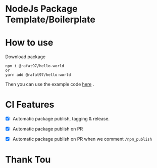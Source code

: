 # NodeJs Package Template/Boilerplate  

# How to use 

Download package
```
npm i @rafat97/hello-world
or
yarn add @rafat97/hello-world
```

Then you can use the example code [here](./example) .


# CI Features

 * [x] Automatic package publish, tagging & release.
 * [x] Automatic package publish on PR
 * [x] Automatic package publish on PR when we comment `/npm_publish`


# Thank Tou

